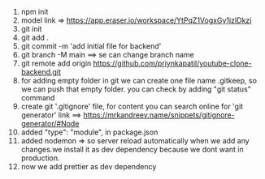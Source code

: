 1. npm init
2. model link => https://app.eraser.io/workspace/YtPqZ1VogxGy1jzIDkzj
3. git init
4. git add .
5. git commit -m 'add initial file for backend'
6. git branch -M main  ==> se can change branch name
7. git remote add origin https://github.com/priynkapatil/youtube-clone-backend.git
8. for adding empty folder in git we can create one file name .gitkeep, so we can push that empty folder. you can check by adding 
   "git status" command
9. create git '.gitignore' file, for content you can search online for  'git generator' link ==> https://mrkandreev.name/snippets/gitignore-generator/#Node
10. added   "type": "module", in package.json
11. added nodemon => so server reload automatically when we add any changes.we install it as dev dependency because we dont want in  production.
12. now we add prettier as dev dependency

